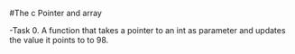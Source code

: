 #The c Pointer and array

-Task 0.
 A function that takes a pointer to an int as parameter and updates the value it points to to 98.
